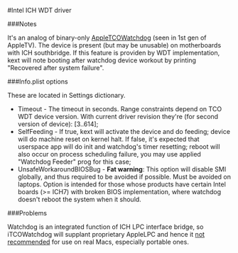 #Intel ICH WDT driver

###Notes

It's an analog of binary-only [AppleTCOWatchdog](http://wiki.awkwardtv.org/wiki/Watchdog#What_is_Watchdog) (seen in 1st gen of AppleTV).
The device is present (but may be unusable) on motherboards with ICH southbridge.
If this feature is providen by WDT implementation, kext will note booting after watchdog device workout by printing "Recovered after system failure".

###Info.plist options

These are located in Settings dictionary.

- Timeout - The timeout in seconds. Range constraints depend on TCO WDT device version. With current driver revision they're (for second version of device): [3..614];
- SelfFeeding - If true, kext will activate the device and do feeding; device will do machine reset on kernel halt. If false, it's expected that userspace app will do init and watchdog's timer resetting; reboot will also occur on process scheduling failure, 
	you may use applied "Watchdog Feeder" prog for this case;
- UnsafeWorkaroundBIOSBug - **Fat warning**: This option will disable SMI globally, and thus required to be avoided if possible. Must be avoided on laptops. 
	Option is intended for those whose products have certain Intel boards (>= ICH7) with broken BIOS implementation, where watchdog doesn't reboot the system when it should.

###Problems

Watchdog is an integrated function of ICH LPC interface bridge, so iTCOWatchdog will supplant proprietary AppleLPC and hence it [not recommended](http://translate.google.ru/translate?sl=ru&tl=en&js=n&prev=_t&hl=ru&ie=UTF-8&layout=2&eotf=1&u=http%3A%2F%2Fwww.applelife.ru%2Fthreads%2F%25D0%259F%25D0%25BE%25D0%25BB%25D0%25B5%25D0%25B7%25D0%25BD%25D1%258B%25D0%25B5-%25D0%259A%25D0%25B5%25D0%25BA%25D1%2581%25D1%2582%25D1%258B-%25D0%25A3%25D1%2582%25D0%25B8%25D0%25BB%25D0%25B8%25D1%2582%25D1%258B-%25D0%2598-%25D0%25A1%25D0%25BE%25D0%25BB%25D1%258E%25D1%2588%25D0%25B5%25D0%25BD%25D1%258B-%25D0%2594%25D0%25BB%25D1%258F-osx86.9675%2Fpage-86%23post-149660) for use on real Macs, especially portable ones.
